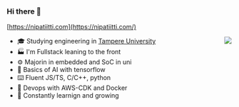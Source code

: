 ### Hi there 👋

[https://nipatiitti.com](https://nipatiitti.com/)

<img align="right" src="https://github-readme-stats.vercel.app/api?username=nipatiitti&count_private=true&show_icons=true&hide_title=true" />

- 🎓 Studying engineering in [Tampere University](https://www.tuni.fi/en)
- 🏭 I'm Fullstack leaning to the front
- ⚙️ Majorin in embedded and SoC in uni
- 🧠 Basics of AI with tensorflow
- ⌨️ Fluent JS/TS, C/C++, python
- 🔮 Devops with AWS-CDK and Docker 
- 🌱 Constantly learnign and growing
